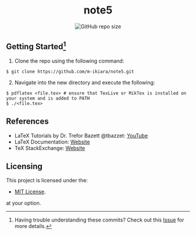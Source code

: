 <div align="center">
    <h1>note5</h1>
    <img alt="GitHub repo size" src="https://img.shields.io/github/repo-size/m-ikiara/note5?style=plastic&color=yellow" />
</div>

## Getting Started[^1]

1. Clone the repo using the following command:

```console
$ git clone https://github.com/m-ikiara/note5.git
```

2. Navigate into the new directory and execute the following:

```console
$ pdflatex <file.tex> # ensure that TexLive or MikTex is installed on your system and is added to PATH
$ ./<file.tex>
```
## References

- LaTeX Tutorials by Dr. Trefor Bazett @tbazzet: [YouTube](https://youtube.com/@drtrefor)
- LaTeX Documentation: [Website](https://latex.org)
- TeX StackExchange: [Website](https://tex.stackexchange.com)

## Licensing

This project is licensed under the:

- [MIT License](./LICENSE).

at your option.

[^1]: Having trouble understanding these commits? Check out this [Issue](https://github.com/m-ikiara/m-ikiara.github.io/issues/1) for more details.
